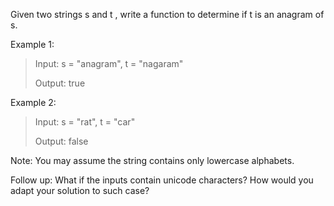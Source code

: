 Given two strings s and t , write a function to determine if t is an anagram of s.

Example 1:

> Input: s = "anagram", t = "nagaram"
> 
> Output: true

Example 2:

> Input: s = "rat", t = "car"
> 
> Output: false


Note:
You may assume the string contains only lowercase alphabets.

Follow up:
What if the inputs contain unicode characters? How would you adapt your solution to such case?